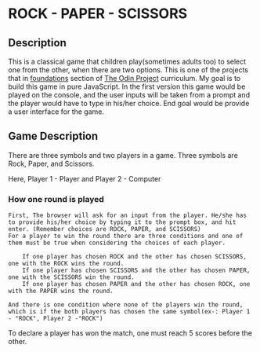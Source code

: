 # ROCK - PAPER - SCISSORS

## Description

This is a classical game that children play(sometimes adults too) to select one from the other, when there are two options. This is one of the projects that in [foundations](https://www.theodinproject.com/paths/foundations/courses/foundations) section of [The Odin Project](https://www.theodinproject.com/) curriculum. My goal is to build this game in pure JavaScript.
In the first version this game would be played on the console, and the user inputs will be taken from a prompt and the player would have to type in his/her choice. End goal would be provide a user interface for the game.

## Game Description

There are three symbols and two players in a game.
Three symbols are Rock, Paper, and Scissors.

Here, Player 1 - Player and Player 2 - Computer

### How one round is played

    First, The browser will ask for an input from the player. He/she has to provide his/her choice by typing it to the prompt box, and hit enter. (Remember choices are ROCK, PAPER, and SCISSORS)
    For a player to win the round there are three conditions and one of them must be true when considering the choices of each player.

        If one player has chosen ROCK and the other has chosen SCISSORS, one with the ROCK wins the round.
        If one player has chosen SCISSORS and the other has chosen PAPER, one with the SCISSORS win the round.
        If one player has chosen PAPER and the other has chosen ROCK, one with the PAPER wins the round.

    And there is one condition where none of the players win the round, which is if the both players has chosen the same symbol(ex-: Player 1 - "ROCK", Player 2 -"ROCK")

To declare a player has won the match, one must reach 5 scores before the other.

